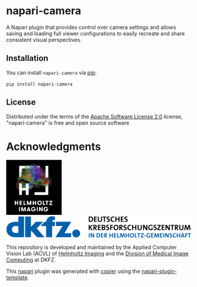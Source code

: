 # napari-camera

A Napari plugin that provides control over camera settings and allows saving and loading full
viewer configurations to easily recreate and share consistent visual perspectives.

## Installation

You can install `napari-camera` via [pip]:

```
pip install napari-camera
```

## License

Distributed under the terms of the [Apache Software License 2.0] license,
"napari-camera" is free and open source software

# Acknowledgments

<p align="left">
  <img src="https://github.com/MIC-DKFZ/napari-camera/raw/main/imgs/Logos/HI_Logo.png" width="150"> &nbsp;&nbsp;&nbsp;&nbsp;
  <img src="https://github.com/MIC-DKFZ/napari-camera/raw/main/imgs/Logos/DKFZ_Logo.png" width="500">
</p>

This repository is developed and maintained by the Applied Computer Vision Lab (ACVL)
of [Helmholtz Imaging](https://www.helmholtz-imaging.de/) and the
[Division of Medical Image Computing](https://www.dkfz.de/en/medical-image-computing) at DKFZ.

This [napari] plugin was generated with [copier] using the [napari-plugin-template].

[apache software license 2.0]: http://www.apache.org/licenses/LICENSE-2.0
[copier]: https://copier.readthedocs.io/en/stable/
[napari]: https://github.com/napari/napari
[napari-plugin-template]: https://github.com/napari/napari-plugin-template
[pip]: https://pypi.org/project/pip/

